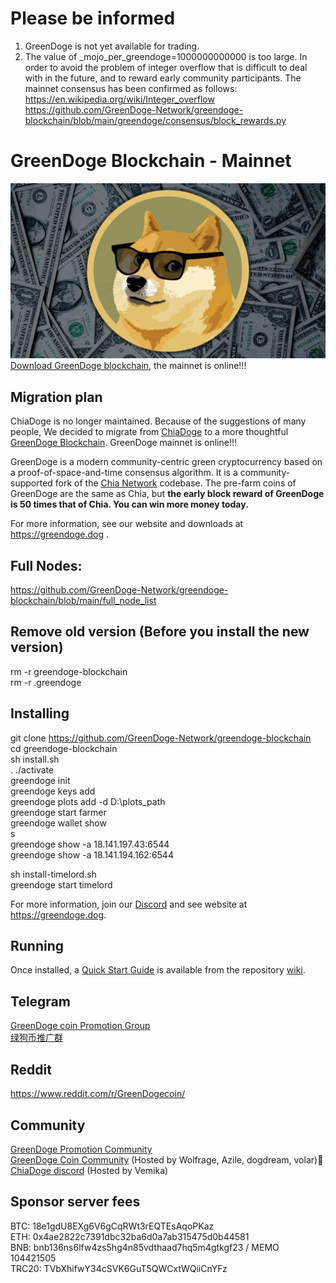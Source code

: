 # Please be informed
1. GreenDoge is not yet available for trading.<br>
2. The value of _mojo_per_greendoge=1000000000000 is too large. In order to avoid the problem of integer overflow that is difficult to deal with in the future, and to reward early community participants. The mainnet consensus has been confirmed as follows:<br>
https://en.wikipedia.org/wiki/Integer_overflow<br>
https://github.com/GreenDoge-Network/greendoge-blockchain/blob/main/greendoge/consensus/block_rewards.py

 
# GreenDoge Blockchain - Mainnet
![image](https://github.com/GreenDoge-Network/greendoge-blockchain/blob/96981368b3949a91b836e8c01dca3b3ba0207d50/greendoge.jpg)
[Download GreenDoge blockchain](https://github.com/GreenDoge-Network/greendoge-blockchain/releases), the mainnet is online!!!

## Migration plan
ChiaDoge is no longer maintained. Because of the suggestions of many people, We decided to migrate from [ChiaDoge](https://github.com/ChiaDoge/chiadoge-blockchain) to a more thoughtful [GreenDoge Blockchain](https://github.com/GreenDoge-Network/greendoge-blockchain). GreenDoge mainnet is online!!!

GreenDoge is a modern community-centric green cryptocurrency based on a proof-of-space-and-time consensus algorithm. It is a community-supported fork of the [Chia Network](https://github.com/Chia-Network/chia-blockchain) codebase. The pre-farm coins of GreenDoge are the same as Chia, but __the early block reward of GreenDoge is 50 times that of Chia. You can win more money today.__

For more information, see our website and downloads at https://greendoge.dog .

## Full Nodes: 
https://github.com/GreenDoge-Network/greendoge-blockchain/blob/main/full_node_list

## Remove old version (Before you install the new version)
rm -r greendoge-blockchain<br>
rm -r .greendoge

## Installing
git clone https://github.com/GreenDoge-Network/greendoge-blockchain<br>
cd greendoge-blockchain<br>
sh install.sh<br>
. ./activate<br>
greendoge init<br>
greendoge keys add<br>
greendoge plots add -d D:\plots_path <br>
greendoge start farmer<br>
greendoge wallet show<br>
s<br>
greendoge show -a 18.141.197.43:6544<br>
greendoge show -a 18.141.194.162:6544

sh install-timelord.sh<br>
greendoge start timelord

For more information, join our [Discord](https://discord.gg/YJaBQ9a6) and see website at https://greendoge.dog.

## Running
Once installed, a
[Quick Start Guide](https://github.com/Chia-Network/chia-blockchain/wiki/Quick-Start-Guide)
is available from the repository
[wiki](https://github.com/Chia-Network/chia-blockchain/wiki).

## Telegram
[GreenDoge coin Promotion Group](https://t.me/joinchat/oY75zFYg9Wg0NDQ9)<br>
[绿狗币推广群](https://t.me/joinchat/b11R4pYF41c5MWNl)

## Reddit
https://www.reddit.com/r/GreenDogecoin/

## Community
[GreenDoge Promotion Community](https://discord.gg/2jSC6W9N)<br>
[GreenDoge Coin Community](https://discord.gg/xjvxH5jD) (Hosted by Wolfrage, Azile, dogdream, volar)👑<br>
[ChiaDoge discord](https://discord.gg/6xcXWpFt) (Hosted by Vemika)

## Sponsor server fees
BTC: 18e1gdU8EXg6V6gCqRWt3rEQTEsAqoPKaz<br>
ETH: 0x4ae2822c7391dbc32ba6d0a7ab315475d0b44581<br>
BNB: bnb136ns6lfw4zs5hg4n85vdthaad7hq5m4gtkgf23 / MEMO 104421505<br>
TRC20: TVbXhifwY34cSVK6GuT5QWCxtWQiiCnYFz

